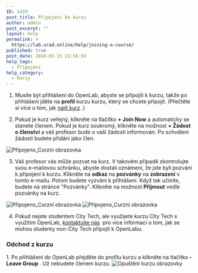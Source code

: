 ```yaml
---
ID: 1429
post_title: Připojení ke kurzu
author: admin
post_excerpt: ""
layout: help
permalink: >
  https://lab.urad.online/help/joining-a-course/
published: true
post_date: 2018-01-15 21:56:59
help_tags:
  - Připojení
help_category:
  - Kurzy
---
```

1. Musíte být přihlášeni do OpenLab, abyste se připojili k kurzu, takže po přihlášení jděte na <strong>profil</strong> kurzu kurzu, který se chcete připojit. (Přečtěte si více o tom, jak <a title="Hledání kurzu" href="https://lab.urad.online/help/finding-a-course/">najít kurz</a> .)

2. Pokud je kurz veřejný, klikněte na tlačítko <strong>+ Join Now</strong> a automaticky se stanete členem. Pokud je kurz soukromý, klikněte na možnost <strong>+ Žádost o členství</strong> a váš profesor bude o vaší žádosti informován. Po schválení žádosti budete přidáni jako člen.

<img class="alignnone wp-image-36183 size-full" src="https://openlab.citytech.cuny.edu/wp-content/uploads/2012/08/Joining_Course_1_v2.png" alt="Připojeno_Curzní obrazovka" />

3. Váš profesor vás může pozvat na kurz. V takovém případě zkontrolujte svou e-mailovou schránku, abyste dostali oznámení, že jste byli pozváni k připojení k kurzu. Klikněte na <strong>odkaz</strong> na <strong>pozvánky</strong> na <strong>zobrazení</strong> v tomto e-mailu. Potom budete vyzváni k přihlášení. Když tak učiníte, budete na stránce "Pozvánky". Klikněte na možnost <strong>Přijmout</strong> vedle pozvánky na kurz.

<img class="alignnone wp-image-36683 size-full" src="https://openlab.citytech.cuny.edu/wp-content/uploads/2012/08/joining_course_2a_v2.png" alt="Připojeno_Curzní obrazovka" />

<img class="alignnone wp-image-36445 size-full" src="https://openlab.citytech.cuny.edu/wp-content/uploads/2012/08/Joining_Course_2b_v2.png" alt="Připojeno_Curzní obrazovka" />

4. Pokud nejste studentem City Tech, ale využijete kurzu City Tech s využitím OpenLab, <a title="Kontaktujte nás" href="https://lab.urad.online/help/contact-us/" target="_blank" rel="noopener">kontaktujte nás</a>  pro více informací o tom, jak se mohou studenty non-City Tech připojit k OpenLabu.
<h3><strong>Odchod z kurzu</strong></h3>
1. Po přihlášení do OpenLab přejděte do profilu kurzu a klikněte na tlačítko <strong>- Leave Group</strong> . Už nebudete členem kurzu.

<img class="alignnone wp-image-36447 size-full" src="https://openlab.citytech.cuny.edu/wp-content/uploads/2012/08/Joining_Course_3_v2.png" alt="Opuštění kurzu obrazovky" />